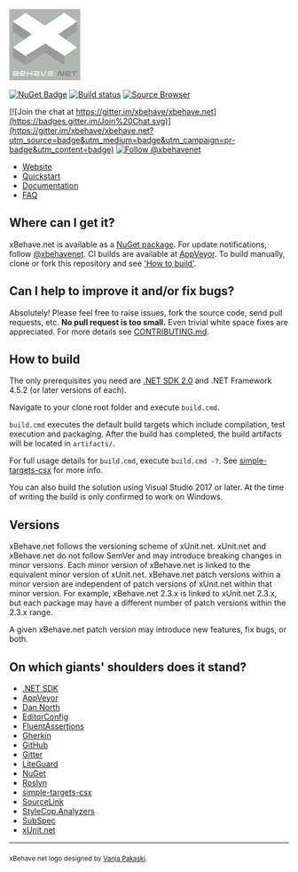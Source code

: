 <img src="assets/xbehave_256x256.png" width="128" />

[![NuGet Badge](https://buildstats.info/nuget/Xbehave)](https://www.nuget.org/packages/Xbehave/)
[![Build status](https://ci.appveyor.com/api/projects/status/2hs60yhjdoucwu7i/branch/dev?svg=true)](https://ci.appveyor.com/project/adamralph/xbehave-net/branch/dev)
[![Source Browser](https://img.shields.io/badge/Browse-Source-green.svg)](http://sourcebrowser.io/Browse/xbehave/xbehave.net)

[![Join the chat at https://gitter.im/xbehave/xbehave.net](https://badges.gitter.im/Join%20Chat.svg)](https://gitter.im/xbehave/xbehave.net?utm_source=badge&utm_medium=badge&utm_campaign=pr-badge&utm_content=badge)
[![Follow @xbehavenet](https://img.shields.io/badge/Twitter-Follow%20%40xbehavenet-blue.svg)](https://twitter.com/intent/follow?screen_name=xbehavenet)

* [Website](http://xbehave.github.io/)
* [Quickstart](https://github.com/xbehave/xbehave.net/wiki/Quickstart)
* [Documentation](https://github.com/xbehave/xbehave.net/wiki)
* [FAQ](https://github.com/xbehave/xbehave.net/wiki/FAQ)

## Where can I get it?

xBehave.net is available as a [NuGet package](https://nuget.org/packages/xBehave). For update notifications, follow [@xbehavenet](https://twitter.com/#!/xbehavenet). CI builds are available at [AppVeyor](https://ci.appveyor.com/project/adamralph/xbehave-net). To build manually, clone or fork this repository and see ['How to build'](#how-to-build).

## Can I help to improve it and/or fix bugs?

Absolutely! Please feel free to raise issues, fork the source code, send pull requests, etc. **No pull request is too small.** Even trivial white space fixes are appreciated. For more details see [CONTRIBUTING.md](/CONTRIBUTING.md).

## How to build

The only prerequisites you need are [.NET SDK 2.0](https://dot.net/core) and .NET Framework 4.5.2 (or later versions of each).

Navigate to your clone root folder and execute `build.cmd`.

`build.cmd` executes the default build targets which include compilation, test execution and packaging. After the build has completed, the build artifacts will be located in `artifacts/`.

For full usage details for `build.cmd`, execute `build.cmd -?`. See  [simple-targets-csx](https://github.com/adamralph/simple-targets-csx) for more info.

You can also build the solution using Visual Studio 2017 or later. At the time of writing the build is only confirmed to work on Windows.

## Versions

xBehave.net follows the versioning scheme of xUnit.net. xUnit.net and xBehave.net do not follow SemVer and may introduce breaking changes in minor versions. Each minor version of xBehave.net is linked to the equivalent minor version of xUnit.net. xBehave.net patch versions within a minor version are independent of patch versions of xUnit.net within that minor version. For example, xBehave.net 2.3.x is linked to xUnit.net 2.3.x, but each package may have a different number of patch versions within the 2.3.x range.

A given xBehave.net patch version may introduce new features, fix bugs, or both.

## On which giants' shoulders does it stand?

* [.NET SDK](https://dot.net/core)
* [AppVeyor](https://ci.appveyor.com/project/adamralph/xbehave-net/)
* [Dan North](http://dannorth.net/introducing-bdd/)
* [EditorConfig](http://editorconfig.org/)
* [FluentAssertions](http://www.fluentassertions.com/)
* [Gherkin](https://github.com/cucumber/cucumber/wiki/Gherkin/)
* [GitHub](https://github.com/xbehave/xbehave.net/)
* [Gitter](https://gitter.im/xbehave/xbehave.net/)
* [LiteGuard](https://github.com/liteguard/liteguard/)
* [NuGet](https://www.nuget.org/packages/Xbehave/)
* [Roslyn](https://github.com/dotnet/roslyn)
* [simple-targets-csx](https://github.com/adamralph/simple-targets-csx)
* [SourceLink](https://github.com/ctaggart/SourceLink)
* [StyleCop.Analyzers](https://github.com/DotNetAnalyzers/StyleCopAnalyzers/)
* [SubSpec](http://bitbucket.org/johannesrudolph/subspec/)
* [xUnit.net](https://xunit.github.io/)

---

<sub>xBehave.net logo designed by [Vanja Pakaski](https://github.com/vanpak).</sub>
